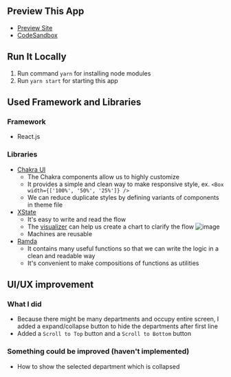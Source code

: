 ## Preview This App
- [Preview Site](https://choco-up-coding-test-fe.netlify.app/)
- [CodeSandbox](https://codesandbox.io/p/github/lizzyyang9534/choco-up-coding-test-fe/main?file=%2FREADME.md&workspace=%257B%2522activeFileId%2522%253A%2522clcocl21h000v7rhfcvaxaeir%2522%252C%2522openFiles%2522%253A%255B%2522%252FREADME.md%2522%255D%252C%2522sidebarPanel%2522%253A%2522EXPLORER%2522%252C%2522gitSidebarPanel%2522%253A%2522COMMIT%2522%252C%2522spaces%2522%253A%257B%2522clcocl5b0000x3b6fd1u83zrj%2522%253A%257B%2522key%2522%253A%2522clcocl5b0000x3b6fd1u83zrj%2522%252C%2522name%2522%253A%2522Default%2522%252C%2522devtools%2522%253A%255B%257B%2522type%2522%253A%2522PREVIEW%2522%252C%2522taskId%2522%253A%2522start%2522%252C%2522port%2522%253A3000%252C%2522key%2522%253A%2522clcocm3lj00bs3b6fsvzi5zey%2522%252C%2522isMinimized%2522%253Afalse%257D%252C%257B%2522type%2522%253A%2522TASK_LOG%2522%252C%2522taskId%2522%253A%2522start%2522%252C%2522key%2522%253A%2522clcocm11x009b3b6fmoc8j0n1%2522%252C%2522isMinimized%2522%253Afalse%257D%255D%257D%257D%252C%2522currentSpace%2522%253A%2522clcocl5b0000x3b6fd1u83zrj%2522%252C%2522spacesOrder%2522%253A%255B%2522clcocl5b0000x3b6fd1u83zrj%2522%255D%257D)

## Run It Locally
1. Run command `yarn` for installing node modules
1. Run `yarn start` for starting this app

## Used Framework and Libraries
### Framework
- React.js

### Libraries
- [Chakra UI](https://chakra-ui.com/)
  - The Chakra components allow us to highly customize
  - It provides a simple and clean way to make responsive style, ex. `<Box  width={['100%', '50%', '25%']} />`
  - We can reduce duplicate styles by defining variants of components in theme file
- [XState](https://xstate.js.org/)
  - It's easy to write and read the flow
  - The [visualizer](https://stately.ai/viz) can help us create a chart to clarify the flow
    ![image](https://user-images.githubusercontent.com/16132774/211271982-ff0635b9-5bcd-45b9-ab39-83a74acc2cdb.png)
  - Machines are reusable
- [Ramda](https://ramdajs.com/)
  - It contains many useful functions so that we can write the logic in a clean and readable way
  - It's convenient to make compositions of functions as utilities

## UI/UX improvement
### What I did
- Because there might be many departments and occupy entire screen, I added a expand/collapse button to hide the departments after first line
- Added a `Scroll to Top` button and a `Scroll to Bottom` button

### Something could be improved (haven't implemented)
- How to show the selected department which is collapsed
